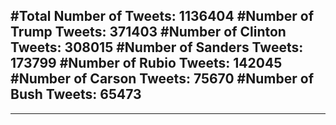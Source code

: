 #Total Number of Tweets: 1136404 
#Number of Trump Tweets: 371403
#Number of Clinton Tweets: 308015
#Number of Sanders Tweets: 173799
#Number of Rubio Tweets: 142045
#Number of Carson Tweets: 75670
#Number of Bush Tweets: 65473
---
---
